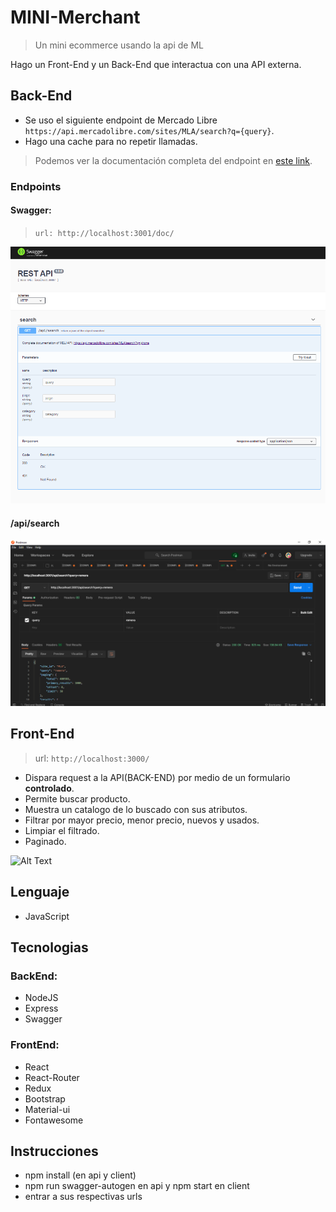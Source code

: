 # MINI-Merchant
> Un mini ecommerce usando la api de ML

Hago un Front-End y un Back-End que interactua con una API externa.

## Back-End

- Se uso el siguiente endpoint de Mercado Libre `https://api.mercadolibre.com/sites/MLA/search?q={query}`.
- Hago una cache para no repetir llamadas.

> Podemos ver la documentación completa del endpoint en [este link](https://api.mercadolibre.com/sites/MLA/search?q=iphone).

### Endpoints
#### Swagger:
> `url: http://localhost:3001/doc/`

![alt text](swaggerEndpoints.PNG)

#### /api/search

![alt text](postman.PNG)

## Front-End
> url: `http://localhost:3000/`

- Dispara request a la API(BACK-END) por medio de un formulario **controlado**.
- Permite buscar producto.
- Muestra un catalogo de lo buscado con sus atributos.
- Filtrar por mayor precio, menor precio, nuevos y usados.
- Limpiar el filtrado.
- Paginado.

![Alt Text](minimerchant.gif)

## Lenguaje
- JavaScript
## Tecnologias
### BackEnd:
- NodeJS
- Express
- Swagger
### FrontEnd:
- React
- React-Router
- Redux
- Bootstrap
- Material-ui
- Fontawesome

## Instrucciones
- npm install (en api y client)
- npm run swagger-autogen en api y npm start en client
- entrar a sus respectivas urls